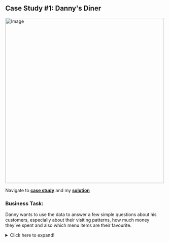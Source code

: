 ## Case Study #1: Danny's Diner 
<img src="https://user-images.githubusercontent.com/26268796/187030142-f7b24fdd-8868-4fa6-8d72-1b9f47a22bca.png" alt="Image" width="500" height="520">


Navigate to [**case study**](https://8weeksqlchallenge.com/case-study-1/) and my [**solution**](https://github.com/amay1212/8-week-SQL-Challenge-Danny-Ma-/blob/main/Case-Study-1/case_study_solutions.md)

### Business Task:
Danny wants to use the data to answer a few simple questions about his customers, especially about their visiting patterns, how much money they’ve spent and also which menu items are their favourite. 

<details>
<summary>
Click here to expand!
</summary>

### Entity Relationship Diagram:

![ER_Diagram](https://user-images.githubusercontent.com/26268796/187030269-3a6dd124-b488-466e-975b-c1c12085ba07.png)


### Case Study Questions:

1.  What is the total amount each customer spent at the restaurant?
2.  How many days has each customer visited the restaurant?
3.  What was the first item from the menu purchased by each customer?
4.  What is the most purchased item on the menu and how many times was it purchased by all customers?
5.  Which item was the most popular for each customer?
6.  Which item was purchased first by the customer after they became a member?
7.  Which item was purchased just before the customer became a member?
8.  What is the total items and amount spent for each member before they became a member?
9.  If each $1 spent equates to 10 points and sushi has a 2x points multiplier - how many points would each customer have?
10. In the first week after a customer joins the program (including their join date) they earn 2x points on all items, 
    not just sushi - how many points do customer A and B have at the end of January?

### Bonus Questions 

#### Join All Things

The following questions are related creating basic data tables that Danny and his team can use to quickly derive insights without needing to join the underlying tables using SQL.

Recreate the following table output using the available data:
![member_or_not](https://user-images.githubusercontent.com/26268796/187031999-deed8e84-6dc9-44d1-a712-c0717d069575.png)

#### Rank All The Things

Danny also requires further information about the ranking of customer products, but he purposely does not need the ranking for non-member purchases so he expects null ranking values for the records when customers are not yet part of the loyalty program.
![ranking_table](https://user-images.githubusercontent.com/26268796/187032031-1b95cb10-1bfe-40bc-a3b0-5a446f430c7b.png)


***



